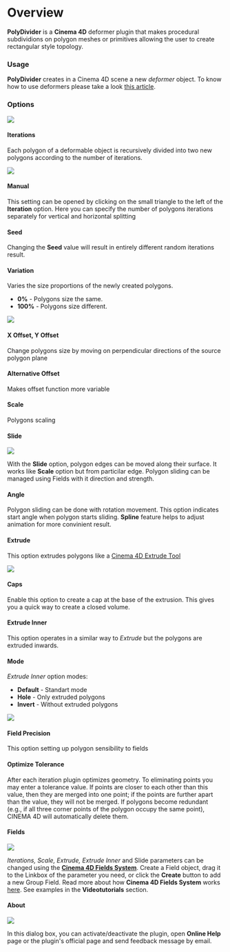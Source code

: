 # Overview

**PolyDivider** is a **Cinema 4D** deformer plugin that makes procedural subdividions on polygon meshes or primitives allowing the user to create rectangular style topology.

### Usage

**PolyDivider** creates in a Cinema 4D scene a new _deformer_ object. To know how to use deformers please take a look [this article](https://help.maxon.net/us/index.html#5460).&#x20;

### Options

![](../.gitbook/assets/polydivider\_attributes.png)

#### Iterations <a href="#dividerobject_sub" id="dividerobject_sub"></a>

Each polygon of a deformable object is recursively divided into two new polygons according to the number of iterations.

![](../.gitbook/assets/mikeudin\_polydivider\_help-iterations.jpg)

#### Manual <a href="#dividerobject_manuald" id="dividerobject_manuald"></a>

This setting can be opened by clicking on the small triangle to the left of the **Iteration** option. Here you can specify the number of polygons iterations separately for vertical and horizontal splitting

#### Seed <a href="#dividerobject_seed" id="dividerobject_seed"></a>

Changing the **Seed** value will result in entirely different random iterations result.

#### Variation <a href="#dividerobject_plusmin" id="dividerobject_plusmin"></a>

Varies the size proportions of the newly created polygons.&#x20;

* **0%** - Polygons size the same.&#x20;
* **100%** - Polygons size different.

![](../.gitbook/assets/variation.jpg)

#### X Offset, Y Offset <a href="#dividerobject_plusx" id="dividerobject_plusx"></a>

Change polygons size by moving on perpendicular directions of the source polygon plane

#### Alternative Offset <a href="#dividerobject_reverseplus" id="dividerobject_reverseplus"></a>

Makes offset function more variable

#### Scale <a href="#dividerobject_scale" id="dividerobject_scale"></a>

Polygons scaling

#### Slide <a href="#dividerobject_slidepower" id="dividerobject_slidepower"></a>

![](../.gitbook/assets/slide-with-linear-field.jpg)

With the **Slide** option, polygon edges can be moved  along their surface. It works like **Scale** option but from particilar edge. Polygon sliding can be managed using Fields with it direction and strength.&#x20;

#### Angle <a href="#dividerobject_slide" id="dividerobject_slide"></a>

Polygon sliding can be done with rotation movement. This option indicates start angle when polygon starts sliding. **Spline** feature helps to adjust animation for more convinient result.&#x20;

#### Extrude <a href="#dividerobject_extrude" id="dividerobject_extrude"></a>

This option extrudes polygons like a [Cinema 4D Extrude Tool ](https://help.maxon.net/us/index.html#TOOLEXTRUDE)

![](../.gitbook/assets/extrude-and-scale.jpg)

#### Caps <a href="#dividerobject_extrudecaps" id="dividerobject_extrudecaps"></a>

Enable this option to create a cap at the base of the extrusion. This gives you a quick way to create a closed volume.

#### Extrude Inner <a href="#dividerobject_extrudeinner" id="dividerobject_extrudeinner"></a>

This option operates in a similar way to _Extrude_ but the polygons are extruded inwards.

#### Mode <a href="#dividerobject_exmode" id="dividerobject_exmode"></a>

_Extrude Inner_ option modes:&#x20;

* **Default** - Standart mode&#x20;
* **Hole** - Only extruded polygons&#x20;
* **Invert** - Without extruded polygons

![](../.gitbook/assets/extrude-inner.jpg)

#### Field Precision <a href="#dividerobject_fieldpresc" id="dividerobject_fieldpresc"></a>

This option setting up polygon sensibility to fields&#x20;

#### Optimize Tolerance <a href="#dividerobject_tolerance" id="dividerobject_tolerance"></a>

After each iteration plugin optimizes geometry. To eliminating points you may enter a tolerance value. If points are closer to each other than this value, then they are merged into one point; if the points are further apart than the value, they will not be merged. If polygons become redundant (e.g., if all three corner points of the polygon occupy the same point), CINEMA 4D will automatically delete them.

#### Fields

![](../.gitbook/assets/fields.jpg)

_Iterations, Scale, Extrude, Extrude Inner_ and Slide parameters can be changed using the [**Cinema 4D Fields System**](https://www.youtube.com/watch?v=Vzt4midvx30). Create a Field object, drag it to the Linkbox of the parameter you need, or click the **Create** button to add a new Group Field. Read more about how **Cinema 4D Fields System** works [here](https://help.maxon.net/us/index.html#58091). See examples in the **Videotutorials** section.

#### About

![](../.gitbook/assets/about.jpg)

In this dialog box, you can activate/deactivate the plugin, open **Online Help** page or the plugin's official page and send feedback message by email.

